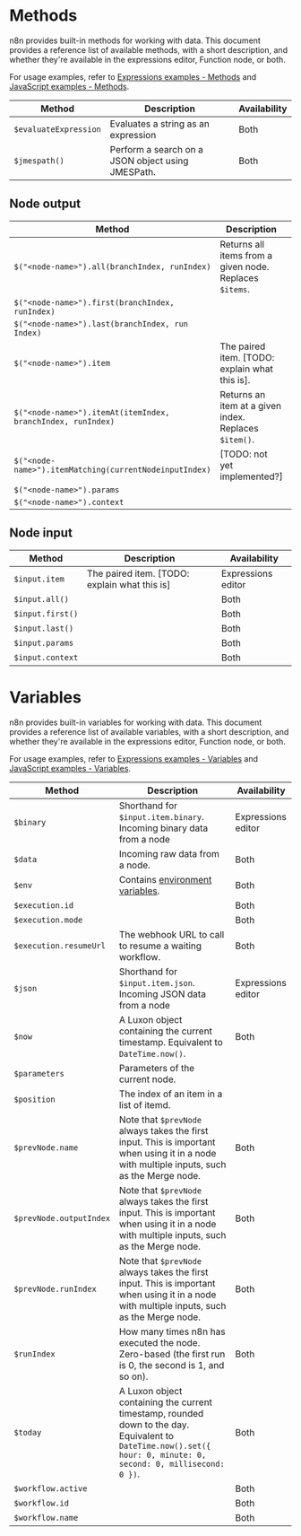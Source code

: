 # Methods

n8n provides built-in methods for working with data. This document provides a reference list of available methods, with a short description, and whether they're available in the expressions editor, Function node, or both.

For usage examples, refer to [Expressions examples - Methods](/code-examples/expressions/methods/) and [JavaScript examples - Methods](/code-examples/javascript-functions/methods/).

| Method | Description | Availability |
| ------ | ----------- | ------------ |
| `$evaluateExpression` | Evaluates a string as an expression | Both |
| `$jmespath()` | Perform a search on a JSON object using JMESPath. | Both |


## Node output

| Method | Description | Availability |
| ------ | ----------- | ------------ |
| `$("<node-name>").all(branchIndex, runIndex)` | Returns all items from a given node. Replaces `$items`. | Both |
| `$("<node-name>").first(branchIndex, runIndex)` | | Both |
| `$("<node-name>").last(branchIndex, run Index)` | | Both |
| `$("<node-name>").item` | The paired item. [TODO: explain what this is]. | Expressions editor |
| `$("<node-name>").itemAt(itemIndex, branchIndex, runIndex)` | Returns an item at a given index. Replaces `$item()`. | Both |
| `$("<node-name>").itemMatching(currentNodeinputIndex)` | [TODO: not yet implemented?] | Both |
| `$("<node-name>").params` | | |
| `$("<node-name>").context` | | |

## Node input

| Method | Description | Availability |
| ------ | ----------- | ------------ |
| `$input.item` | The paired item. [TODO: explain what this is] | Expressions editor |
| `$input.all()` | | Both |
| `$input.first()` | | Both |
| `$input.last()` | | Both |
| `$input.params` | | Both |
| `$input.context` | | Both |



# Variables

n8n provides built-in variables for working with data. This document provides a reference list of available variables, with a short description, and whether they're available in the expressions editor, Function node, or both.

For usage examples, refer to [Expressions examples - Variables](/code-examples/expressions/variables/) and [JavaScript examples - Variables](/code-examples/javascript-functions/variables/).


| Method | Description | Availability |
| ------ | ----------- | ------------ |
| `$binary` | Shorthand for `$input.item.binary`. Incoming binary data from a node | Expressions editor |
| `$data` | Incoming raw data from a node. | Both |
| `$env` | Contains [environment variables](/hosting/environment-variables/). | Both |
| `$execution.id` | | Both |
| `$execution.mode` | | Both |
| `$execution.resumeUrl` | The webhook URL to call to resume a waiting workflow. | Both |
| `$json` | Shorthand for `$input.item.json`. Incoming JSON data from a node | Expressions editor |
| `$now` | A Luxon object containing the current timestamp. Equivalent to `DateTime.now()`. | Both |
| `$parameters` | Parameters of the current node. | |
| `$position` | The index of an item in a list of itemd. | |
| `$prevNode.name` | Note that `$prevNode` always takes the first input. This is important when using it in a node with multiple inputs, such as the Merge node. | Both |
| `$prevNode.outputIndex` | Note that `$prevNode` always takes the first input. This is important when using it in a node with multiple inputs, such as the Merge node. | Both |
| `$prevNode.runIndex` | Note that `$prevNode` always takes the first input. This is important when using it in a node with multiple inputs, such as the Merge node. | Both |
| `$runIndex` | How many times n8n has executed the node. Zero-based (the first run is 0, the second is 1, and so on). | Both |
| `$today` | A Luxon object containing the current timestamp, rounded down to the day. Equivalent to `DateTime.now().set({ hour: 0, minute: 0, second: 0, millisecond: 0 })`. | Both |
| `$workflow.active` |  | Both |
| `$workflow.id` |  | Both |
| `$workflow.name` |  | Both |


